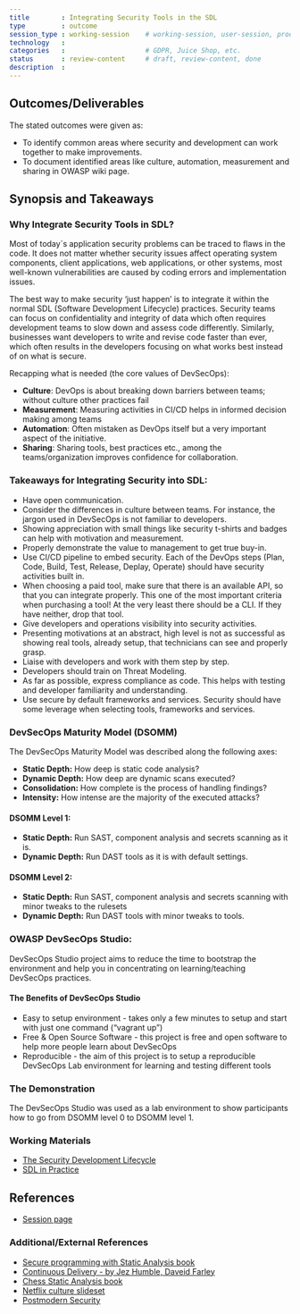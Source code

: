 ```yaml
---
title        : Integrating Security Tools in the SDL
type         : outcome
session_type : working-session    # working-session, user-session, product-sesssion
technology   :
categories   :                    # GDPR, Juice Shop, etc.
status       : review-content     # draft, review-content, done
description  :
---
```



## Outcomes/Deliverables
The stated outcomes were given as:

- To identify common areas where security and development can work together to make improvements.
- To document identified areas like culture, automation, measurement and sharing in OWASP wiki page.

## Synopsis and Takeaways

### Why Integrate Security Tools in SDL?
Most of today´s application security problems can be traced to flaws in the code. It does not matter whether security issues affect operating system components, client applications, web applications, or other systems, most well-known vulnerabilities are caused by coding errors and implementation issues.

The best way to make security ‘just happen’ is to integrate it within the normal SDL (Software Development Lifecycle) practices. Security teams can focus on confidentiality and integrity of data which often requires development teams to slow down and assess code differently. Similarly, businesses want developers to write and revise code faster than ever, which often results in the developers focusing on what works best instead of on what is secure.

Recapping what is needed (the core values of DevSecOps):

- **Culture**: DevOps is about breaking down barriers between teams; without culture other practices fail
- **Measurement**: Measuring activities in CI/CD helps in informed decision making among teams
- **Automation**: Often mistaken as DevOps itself but a very important aspect of the initiative. 
- **Sharing**: Sharing tools, best practices etc., among the teams/organization improves confidence for collaboration.


### Takeaways for Integrating Security into SDL:
 
- Have open communication.
- Consider the differences in culture between teams. For instance, the jargon used in DevSecOps is not familiar to developers.
- Showing appreciation with small things like security t-shirts and badges can help with motivation and measurement.
- Properly demonstrate the value to management to get true buy-in.
- Use CI/CD pipeline to embed security. Each of the DevOps steps (Plan, Code, Build, Test, Release, Deplay, Operate) should have security activities built in. 
- When choosing a paid tool, make sure that there is an available API, so that you can integrate properly. This one of the most important criteria when purchasing a tool! At the very least there should be a CLI. If they have neither, drop that tool.
- Give developers and operations visibility into security activities.
- Presenting motivations at an abstract, high level is not as successful as showing real tools, already setup, that technicians can see and properly grasp.
- Liaise with developers and work with them step by step.
- Developers should train on Threat Modeling.
- As far as possible, express compliance as code. This helps with testing and developer familiarity and understanding.
- Use secure by default frameworks and services. Security should have some leverage when selecting tools, frameworks and services.

### DevSecOps Maturity Model (DSOMM)
The DevSecOps Maturity Model was described along the following axes:

- **Static Depth:** How deep is static code analysis?
- **Dynamic Depth:** How deep are dynamic scans executed?
- **Consolidation:** How complete is the process of handling findings?
- **Intensity:** How intense are the majority of the executed attacks?

#### DSOMM Level 1:

- **Static Depth:** Run SAST, component analysis and secrets scanning as it is.
- **Dynamic Depth:** Run DAST tools as it is with default settings.

#### DSOMM Level 2:

- **Static Depth:** Run SAST, component analysis and secrets scanning with minor tweaks to the rulesets 
- **Dynamic Depth:** Run DAST tools with minor tweaks to tools.


### OWASP DevSecOps Studio:
DevSecOps Studio project aims to reduce the time to bootstrap the environment and help you in concentrating on learning/teaching DevSecOps practices. 

#### The Benefits of DevSecOps Studio 

- Easy to setup environment - takes only a few minutes to setup and start with just one command (“vagrant up”)
- Free & Open Source Software - this project is free and open software to help more people learn about DevSecOps
- Reproducible - the aim of this project is to setup a reproducible DevSecOps Lab environment for learning and testing different tools

### The Demonstration
The DevSecOps Studio was used as a lab environment to show participants how to go from DSOMM level 0 to DSOMM level 1. 

### Working Materials

- [The Security Development Lifecycle](https://www.owasp.org/images/7/78/OWASP_AppSec_Research_2010_Keynote_2_by_Lipner.pdf)
- [SDL in Practice](https://www.owasp.org/images/4/45/SDL_in_practice.pdf)


## References

- [Session page](https://open-security-summit.org/tracks/devsecops/working-sessions/integrating-security-tools-in-the-sdl/)

### Additional/External References

* [Secure programming with Static Analysis book](https://www.e-reading.club/bookreader.php/142130/Secure_programming_with_Static_Analysis.pdf)
* [Continuous Delivery - by Jez Humble, Daveid Farley](http://www.synchronit.com/downloads/Continuous%20Delivery%20-%20Reliable%20Software%20Releases%20Through%20Build,%20Test%20And%20Deployment%20Automation.pdf)
* [Chess Static Analysis book](https://www.e-reading.club/bookreader.php/142130/Secure_programming_with_Static_Analysis.pdf)
* [Netflix culture slideset](https://www.slideshare.net/BarbaraGill3/netflix-culture-deck)
* [Postmodern Security](https://postmodernsecurity.com/)
